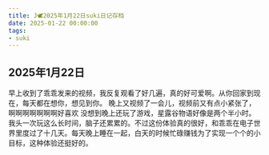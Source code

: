 ```yaml
---
title: J🕊️2025年1月22日suki日记存档
date: 2025-01-22 00:00:00
tags: 
- suki
---
```


## 2025年1月22日
早上收到了乖乖发来的视频，我反复观看了好几遍，真的好可爱啊。从你回家到现在，每天都在想你，想见到你。
晚上又视频了一会儿，视频前又有点小紧张了， 啊啊啊啊啊啊啊好喜欢
没想到晚上还玩了游戏，星露谷物语好像是两个半小时。我头一次玩这么长时间，脑子还累累的。不过这份体验真的很好，和乖乖在电子世界里度过了十几天。每天晚上睡在一起，白天的时候忙碌赚钱为了实现一个个的小目标，这种体验还挺好的。